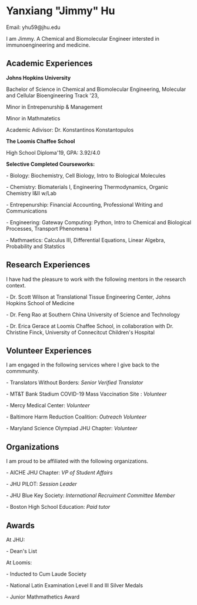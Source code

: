 
<html>
<h1>Yanxiang "Jimmy" Hu </h1>
  <p> Email: yhu59@jhu.edu</p>
  <p> I am Jimmy. A Chemical and Biomolecular Engineer intersted in immunoengineering and medicine. </p>
  
<h2>Academic Experiences </h2>
  <p><b> Johns Hopkins University </b> </p>
  <p> Bachelor of Science in Chemical and Biomolecular Engineering, Molecular and Cellular Bioengineering Track '23, </p>
  <p> Minor in Entrepenurship & Management </p>
  <p> Minor in Mathmatetics </p>
  <p> Academic Adivisor: Dr. Konstantinos Konstantopulos </p>
  <p><b> The Loomis Chaffee School </b> </p>
  <p> High School Diploma'19, GPA: 3.92/4.0 </p>
  <p> </p>
  <p> <b>Selective Completed Courseworks:</b></p>
  <p>         - Biology: Biochemistry, Cell Biology, Intro to Biological Molecules</p>
  <p>         - Chemistry: Biomaterials I, Engineering Thermodynamics, Organic Chemistry I&II w/Lab </p>
  <p>         - Entrepenurship: Financial Accounting, Professional Writing and Communications </p>
  <p>         - Engineering: Gateway Computing: Python, Intro to Chemical and Biological Processes, Transport Phenomena I </p>
  <p>         - Mathmaetics: Calculus III, Differential Equations, Linear Algebra, Probability and Statstics</p>
  
<h2>Research Experiences </h2>
  <p> I have had the pleasure to work with the following mentors in the research context. </p>
  <p> - Dr. Scott Wilson at Translational Tissue Engineering Center, Johns Hopkins School of Medicine </p>
  <p> - Dr. Feng Rao at Southern China University of Science and Technology </p>
  <p> - Dr. Erica Gerace at Loomis Chaffee School, in collaboration with Dr. Christine Finck, University of Connecitcut Children's Hospital  </p>
  
<h2>Volunteer Experiences </h2>
  <p> I am engaged in the following services where I give back to the commmunity. </p>
  <p> - Translators Without Borders: <i>Senior Verified Translator</i> </p>
  <p> - MT&T Bank Stadium COVID-19 Mass Vaccination Site : <i>Volunteer</i> </p>
  <p> - Mercy Medical Center: <i>Volunteer </i> </p>
  <p> - Baltimore Harm Reduction Coalition: <i> Outreach Volunteer </i></p>
  <p> - Maryland Science Olympiad JHU Chapter: <i> Volunteer </i> </p>

<h2> Organizations </h2>
<p> I am proud to be affiliated with the following organizations. </p>
  <p> - AICHE JHU Chapter: <i>VP of Student Affairs</i> </p>
  <p> - JHU PILOT: <i>Session Leader </i></p>
  <p> - JHU Blue Key Society: <i>International Recruiment Committee Member  </i> </p>
  <p> - Boston High School Education: <i> Paid tutor </i> </p>

<h2> Awards </h2>
  <p> At JHU: </p>
  <p>     - Dean's List </p>
  <p> At Loomis: </p> 
  <p>     - Inducted to Cum Laude Society </p>
  <p>     - National Latin Examination Level II and III Silver Medals </p>
  <p>     - Junior Mathmathetics Award </p>
    

